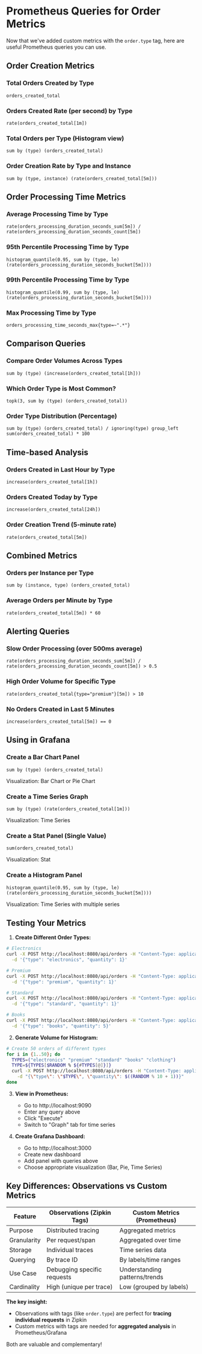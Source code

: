 # Prometheus Queries for Order Metrics

Now that we've added custom metrics with the `order.type` tag, here are useful Prometheus queries you can use.

## Order Creation Metrics

### Total Orders Created by Type
```promql
orders_created_total
```

### Orders Created Rate (per second) by Type
```promql
rate(orders_created_total[1m])
```

### Total Orders per Type (Histogram view)
```promql
sum by (type) (orders_created_total)
```

### Order Creation Rate by Type and Instance
```promql
sum by (type, instance) (rate(orders_created_total[5m]))
```

## Order Processing Time Metrics

### Average Processing Time by Type
```promql
rate(orders_processing_duration_seconds_sum[5m]) / rate(orders_processing_duration_seconds_count[5m])
```

### 95th Percentile Processing Time by Type
```promql
histogram_quantile(0.95, sum by (type, le) (rate(orders_processing_duration_seconds_bucket[5m])))
```

### 99th Percentile Processing Time by Type
```promql
histogram_quantile(0.99, sum by (type, le) (rate(orders_processing_duration_seconds_bucket[5m])))
```

### Max Processing Time by Type
```promql
orders_processing_time_seconds_max{type=~".*"}
```

## Comparison Queries

### Compare Order Volumes Across Types
```promql
sum by (type) (increase(orders_created_total[1h]))
```

### Which Order Type is Most Common?
```promql
topk(3, sum by (type) (orders_created_total))
```

### Order Type Distribution (Percentage)
```promql
sum by (type) (orders_created_total) / ignoring(type) group_left sum(orders_created_total) * 100
```

## Time-based Analysis

### Orders Created in Last Hour by Type
```promql
increase(orders_created_total[1h])
```

### Orders Created Today by Type
```promql
increase(orders_created_total[24h])
```

### Order Creation Trend (5-minute rate)
```promql
rate(orders_created_total[5m])
```

## Combined Metrics

### Orders per Instance per Type
```promql
sum by (instance, type) (orders_created_total)
```

### Average Orders per Minute by Type
```promql
rate(orders_created_total[5m]) * 60
```

## Alerting Queries

### Slow Order Processing (over 500ms average)
```promql
rate(orders_processing_duration_seconds_sum[5m]) / rate(orders_processing_duration_seconds_count[5m]) > 0.5
```

### High Order Volume for Specific Type
```promql
rate(orders_created_total{type="premium"}[5m]) > 10
```

### No Orders Created in Last 5 Minutes
```promql
increase(orders_created_total[5m]) == 0
```

## Using in Grafana

### Create a Bar Chart Panel
```promql
sum by (type) (orders_created_total)
```
Visualization: Bar Chart or Pie Chart

### Create a Time Series Graph
```promql
sum by (type) (rate(orders_created_total[1m]))
```
Visualization: Time Series

### Create a Stat Panel (Single Value)
```promql
sum(orders_created_total)
```
Visualization: Stat

### Create a Histogram Panel
```promql
histogram_quantile(0.95, sum by (type, le) (rate(orders_processing_duration_seconds_bucket[5m])))
```
Visualization: Time Series with multiple series

## Testing Your Metrics

1. **Create Different Order Types:**
```bash
# Electronics
curl -X POST http://localhost:8080/api/orders -H "Content-Type: application/json" \
  -d '{"type": "electronics", "quantity": 1}'

# Premium
curl -X POST http://localhost:8080/api/orders -H "Content-Type: application/json" \
  -d '{"type": "premium", "quantity": 1}'

# Standard
curl -X POST http://localhost:8080/api/orders -H "Content-Type: application/json" \
  -d '{"type": "standard", "quantity": 1}'

# Books
curl -X POST http://localhost:8080/api/orders -H "Content-Type: application/json" \
  -d '{"type": "books", "quantity": 5}'
```

2. **Generate Volume for Histogram:**
```bash
# Create 50 orders of different types
for i in {1..50}; do
  TYPES=("electronics" "premium" "standard" "books" "clothing")
  TYPE=${TYPES[$RANDOM % ${#TYPES[@]}]}
  curl -X POST http://localhost:8080/api/orders -H "Content-Type: application/json" \
    -d "{\"type\": \"$TYPE\", \"quantity\": $((RANDOM % 10 + 1))}"
done
```

3. **View in Prometheus:**
   - Go to http://localhost:9090
   - Enter any query above
   - Click "Execute"
   - Switch to "Graph" tab for time series

4. **Create Grafana Dashboard:**
   - Go to http://localhost:3000
   - Create new dashboard
   - Add panel with queries above
   - Choose appropriate visualization (Bar, Pie, Time Series)

## Key Differences: Observations vs Custom Metrics

| Feature | Observations (Zipkin Tags) | Custom Metrics (Prometheus) |
|---------|---------------------------|----------------------------|
| Purpose | Distributed tracing | Aggregated metrics |
| Granularity | Per request/span | Aggregated over time |
| Storage | Individual traces | Time series data |
| Querying | By trace ID | By labels/time ranges |
| Use Case | Debugging specific requests | Understanding patterns/trends |
| Cardinality | High (unique per trace) | Low (grouped by labels) |

**The key insight:** 
- Observations with tags (like `order.type`) are perfect for **tracing individual requests** in Zipkin
- Custom metrics with tags are needed for **aggregated analysis** in Prometheus/Grafana

Both are valuable and complementary!
